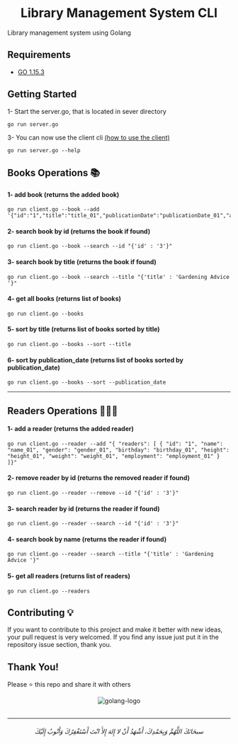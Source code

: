 <h1 align='center'>  Library Management System CLI </h1>

Library management system using Golang


## Requirements
* [GO 1.15.3](https://golang.org/)



## Getting Started

1- Start the server.go, that is located in sever directory 
    
    go run server.go

3- You can now use the client cli [(how to use the client)](/README.md#books-operations-)
    
    go run server.go --help




## Books Operations 📚

#### 1- add book (returns the added book)

    go run client.go --book --add '{"id":"1","title":"title_01","publicationDate":"publicationDate_01","author":"author_01","genre":"genre_01","publisher":"publisher_01","language":"language_01"}'
    
#### 2- search book by id (returns the book if found)

    go run client.go --book --search --id "{'id' : '3'}"
    
#### 3- search book by title (returns the book if found)

    go run client.go --book --search --title "{'title' : 'Gardening Advice '}"

#### 4- get all books (returns list of books)

    go run client.go --books
    
#### 5- sort by title (returns list of books sorted by title)

    go run client.go --books --sort --title
    

#### 6- sort by publication_date (returns list of books sorted by publication_date)

    go run client.go --books --sort --publication_date
    
<hr>

## Readers Operations 👴🏻📖

#### 1- add a reader (returns the added reader)

    go run client.go --reader --add "{ "readers": [ { "id": "1", "name": "name_01", "gender": "gender_01", "birthday": "birthday_01", "height": "height_01", "weight": "weight_01", "employment": "employment_01" } ]}"
    
#### 2- remove reader by id (returns the removed reader if found)

    go run client.go --reader --remove --id "{'id' : '3'}"
    
#### 3- search reader by id (returns the reader if found)

    go run client.go --reader --search --id "{'id' : '3'}"
    
#### 4- search book by name (returns the reader if found)

    go run client.go --reader --search --title "{'title' : 'Gardening Advice '}"

#### 5- get all readers (returns list of readers)

    go run client.go --readers
    
  
  
  
## Contributing 💡
If you want to contribute to this project and make it better with new ideas, your pull request is very welcomed.
If you find any issue just put it in the repository issue section, thank you.


## Thank You!
Please ⭐️ this repo and share it with others


<div align='center'>
    <img alt="golang-logo" src="https://user-images.githubusercontent.com/48678280/103093126-20da7a00-4602-11eb-88ab-0903f976509b.png">
</div>



<br>

-----------

<h6 align="center">سبحَانَكَ اللَّهُمَّ وَبِحَمْدِكَ، أَشْهَدُ أَنْ لا إِلهَ إِلأَ انْتَ أَسْتَغْفِرُكَ وَأَتْوبُ إِلَيْكَ</h6>
